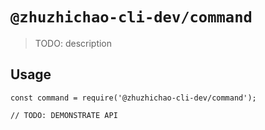# `@zhuzhichao-cli-dev/command`

> TODO: description

## Usage

```
const command = require('@zhuzhichao-cli-dev/command');

// TODO: DEMONSTRATE API
```
